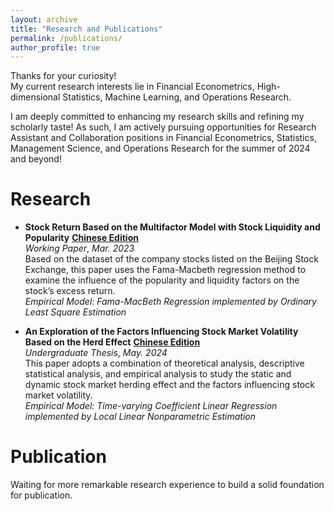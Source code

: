 ```yaml
---
layout: archive
title: "Research and Publications"
permalink: /publications/
author_profile: true
---
```


Thanks for your curiosity!  
My current research interests lie in Financial Econometrics, High-dimensional Statistics, Machine Learning, and Operations Research.   

I am deeply committed to enhancing my research skills and refining my scholarly taste! As such, I am actively pursuing opportunities for Research Assistant and Collaboration positions in Financial Econometrics, Statistics, Management Science, and Operations Research for the summer of 2024 and beyond!

Research
======
* **Stock Return Based on the Multifactor Model with Stock Liquidity and Popularity** [**Chinese Edition**](../assets/知名度因子及流动性因子对股票收益率影响研究.pdf)  
   _Working Paper_, _Mar. 2023_  
  Based on the dataset of the company stocks listed on the Beijing Stock Exchange, this paper uses the Fama-Macbeth regression method to examine the influence of the popularity and liquidity factors on the stock’s excess return.  
   _Empirical Model: Fama-MacBeth Regression implemented by Ordinary Least Square Estimation_

* **An Exploration of the Factors Influencing Stock Market Volatility Based on the Herd Effect** [**Chinese Edition**](../assets/基于羊群效应对股票市场波动性影响因子的探究.pdf)   
  _Undergraduate Thesis_, _May. 2024_  
  This paper adopts a combination of theoretical analysis, descriptive statistical analysis, and empirical analysis to study the static and dynamic stock market herding effect and the factors influencing stock market volatility.  
    _Empirical Model: Time-varying Coefficient Linear Regression implemented by Local Linear Nonparametric Estimation_
  
Publication
======
Waiting for more remarkable research experience to build a solid foundation for publication.

